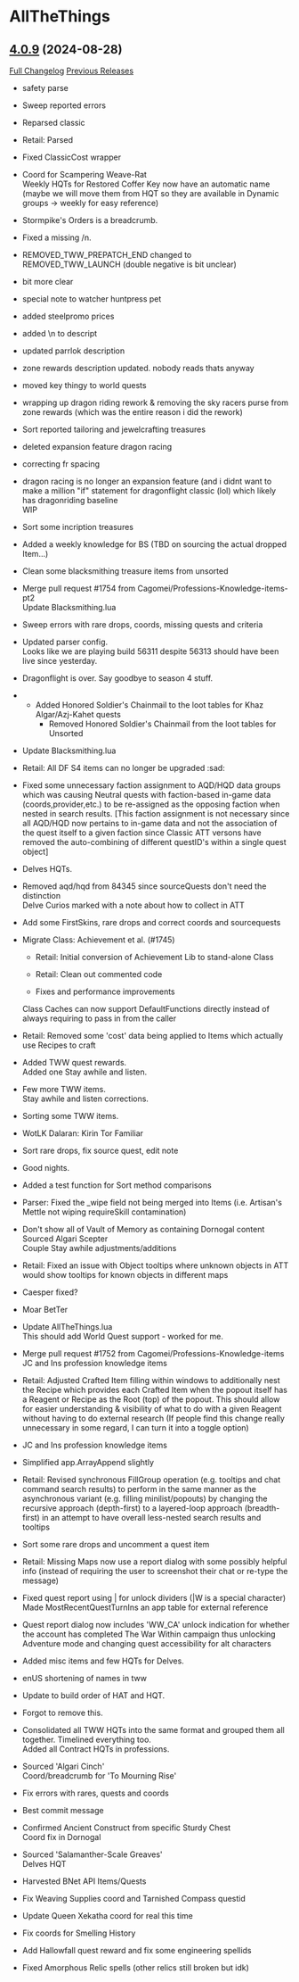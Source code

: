 # AllTheThings

## [4.0.9](https://github.com/DFortun81/AllTheThings/tree/4.0.9) (2024-08-28)
[Full Changelog](https://github.com/DFortun81/AllTheThings/compare/4.0.8...4.0.9) [Previous Releases](https://github.com/DFortun81/AllTheThings/releases)

- safety parse  
- Sweep reported errors  
- Reparsed classic  
- Retail: Parsed  
- Fixed ClassicCost wrapper  
- Coord for Scampering Weave-Rat  
    Weekly HQTs for Restored Coffer Key now have an automatic name (maybe we will move them from HQT so they are available in Dynamic groups -> weekly for easy reference)  
- Stormpike's Orders is a breadcrumb.  
- Fixed a missing /n.  
- REMOVED\_TWW\_PREPATCH\_END changed to REMOVED\_TWW\_LAUNCH (double negative is bit unclear)  
- bit more clear  
- special note to watcher huntpress pet  
- added steelpromo prices  
- added \n to descript  
- updated parrlok description  
- zone rewards description updated. nobody reads thats anyway  
- moved key thingy to world quests  
- wrapping up dragon riding rework & removing the sky racers purse from zone rewards (which was the entire reason i  did the rework)  
- Sort reported tailoring and jewelcrafting treasures  
- deleted expansion feature dragon racing  
- correcting fr spacing  
- dragon racing is no longer an expansion feature (and i didnt want to make a million "if" statement for dragonflight classic (lol) which likely has dragonriding baseline  
    WIP  
- Sort some incription treasures  
- Added a weekly knowledge for BS (TBD on sourcing the actual dropped Item...)  
- Clean some blacksmithing treasure items from unsorted  
- Merge pull request #1754 from Cagomei/Professions-Knowledge-items-pt2  
    Update Blacksmithing.lua  
- Sweep errors with rare drops, coords, missing quests and criteria  
- Updated parser config.  
    Looks like we are playing build 56311 despite 56313 should have been live since yesterday.  
- Dragonflight is over. Say goodbye to season 4 stuff.  
- - Added Honored Soldier's Chainmail to the loot tables for Khaz Algar/Azj-Kahet quests  
    - Removed Honored Soldier's Chainmail from the loot tables for Unsorted  
- Update Blacksmithing.lua  
- Retail: All DF S4 items can no longer be upgraded :sad:  
- Fixed some unnecessary faction assignment to AQD/HQD data groups which was causing Neutral quests with faction-based in-game data (coords,provider,etc.) to be re-assigned as the opposing faction when nested in search results. [This faction assignment is not necessary since all AQD/HQD now pertains to in-game data and not the association of the quest itself to a given faction since Classic ATT versons have removed the auto-combining of different questID's within a single quest object]  
- Delves HQTs.  
- Removed aqd/hqd from 84345 since sourceQuests don't need the distinction  
    Delve Curios marked with a note about how to collect in ATT  
- Add some FirstSkins, rare drops and correct coords and sourcequests  
- Migrate Class: Achievement et al. (#1745)  
    * Retail: Initial conversion of Achievement Lib to stand-alone Class  
    * Retail: Clean out commented code  
    * Fixes and performance improvements  
    Class Caches can now support DefaultFunctions directly instead of always requiring to pass in from the caller  
- Retail: Removed some 'cost' data being applied to Items which actually use Recipes to craft  
- Added TWW quest rewards.  
    Added one Stay awhile and listen.  
- Few more TWW items.  
    Stay awhile and listen corrections.  
- Sorting some TWW items.  
- WotLK Dalaran: Kirin Tor Familiar  
- Sort rare drops, fix source quest, edit note  
- Good nights.  
- Added a test function for Sort method comparisons  
- Parser: Fixed the \_wipe field not being merged into Items (i.e. Artisan's Mettle not wiping requireSkill contamination)  
- Don't show all of Vault of Memory as containing Dornogal content  
    Sourced Algari Scepter  
    Couple Stay awhile adjustments/additions  
- Retail: Fixed an issue with Object tooltips where unknown objects in ATT would show tooltips for known objects in different maps  
- Caesper fixed?  
- Moar BetTer  
- Update AllTheThings.lua  
    This should add World Quest support - worked for me.  
- Merge pull request #1752 from Cagomei/Professions-Knowledge-items  
    JC and Ins profession knowledge items  
- Retail: Adjusted Crafted Item filling within windows to additionally nest the Recipe which provides each Crafted Item when the popout itself has a Reagent or Recipe as the Root (top) of the popout. This should allow for easier understanding & visibility of what to do with a given Reagent without having to do external research (If people find this change really unnecessary in some regard, I can turn it into a toggle option)  
- JC and Ins profession knowledge items  
- Simplified app.ArrayAppend slightly  
- Retail: Revised synchronous FillGroup operation (e.g. tooltips and chat command search results) to perform in the same manner as the asynchronous variant (e.g. filling minilist/popouts) by changing the recursive approach (depth-first) to a layered-loop approach (breadth-first) in an attempt to have overall less-nested search results and tooltips  
- Sort some rare drops and uncomment a quest item  
- Retail: Missing Maps now use a report dialog with some possibly helpful info (instead of requiring the user to screenshot their chat or re-type the message)  
- Fixed quest report using | for unlock dividers (|W is a special character)  
    Made MostRecentQuestTurnIns an app table for external reference  
- Quest report dialog now includes 'WW\_CA' unlock indication for whether the account has completed The War Within campaign thus unlocking Adventure mode and changing quest accessibility for alt characters  
- Added misc items and few HQTs for Delves.  
- enUS shortening of names in tww  
- Update to build order of HAT and HQT.  
- Forgot to remove this.  
- Consolidated all TWW HQTs into the same format and grouped them all together. Timelined everything too.  
    Added all Contract HQTs in professions.  
- Sourced 'Algari Cinch'  
    Coord/breadcrumb for 'To Mourning Rise'  
- Fix errors with rares, quests and coords  
- Best commit message  
- Confirmed Ancient Construct from specific Sturdy Chest  
    Coord fix in Dornogal  
- Sourced 'Salamanther-Scale Greaves'  
    Delves HQT  
- Harvested BNet API Items/Quests  
- Fix Weaving Supplies coord and Tarnished Compass questid  
- Update Queen Xekatha coord for real this time  
- Fix coords for Smelling History  
- Add Hallowfall quest reward and fix some engineering spellids  
- Fixed Amorphous Relic spells (other relics still broken but idk)  
